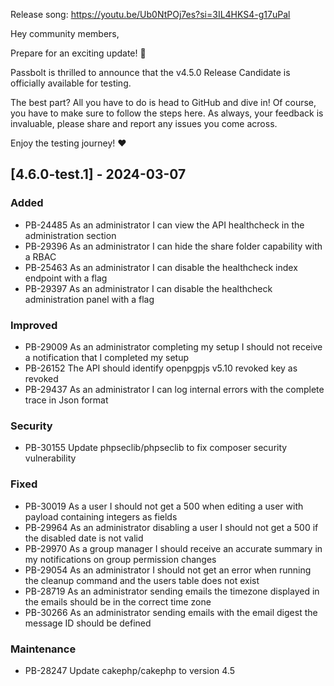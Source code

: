 Release song: https://youtu.be/Ub0NtPOj7es?si=3IL4HKS4-g17uPal

Hey community members,

Prepare for an exciting update! 🥁

Passbolt is thrilled to announce that the v4.5.0 Release Candidate is officially available for testing.

The best part? All you have to do is head to GitHub and dive in! Of course, you have to make sure to follow the steps here. As always, your feedback is invaluable, please share and report any issues you come across.

Enjoy the testing journey! ♥️

## [4.6.0-test.1] - 2024-03-07
### Added
- PB-24485 As an administrator I can view the API healthcheck in the administration section
- PB-29396 As an administrator I can hide the share folder capability with a RBAC
- PB-25463 As an administrator I can disable the healthcheck index endpoint with a flag
- PB-29397 As an administrator I can disable the healthcheck administration panel with a flag

### Improved
- PB-29009 As an administrator completing my setup I should not receive a notification that I completed my setup
- PB-26152 The API should identify openpgpjs v5.10 revoked key as revoked
- PB-29437 As an administrator I can log internal errors with the complete trace in Json format

### Security
- PB-30155 Update phpseclib/phpseclib to fix composer security vulnerability

### Fixed
- PB-30019 As a user I should not get a 500 when editing a user with payload containing integers as fields
- PB-29964 As an administrator disabling a user I should not get a 500 if the disabled date is not valid
- PB-29970 As a group manager I should receive an accurate summary in my notifications on group permission changes
- PB-29054 As an administrator I should not get an error when running the cleanup command and the users table does not exist
- PB-28719 As an administrator sending emails the timezone displayed in the emails should be in the correct time zone
- PB-30266 As an administrator sending emails with the email digest the message ID should be defined

### Maintenance
- PB-28247 Update cakephp/cakephp to version 4.5
